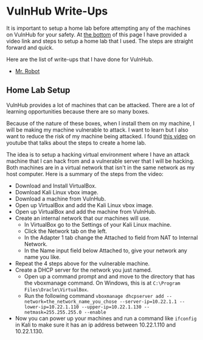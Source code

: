 # VulnHub Write-Ups

It is important to setup a home lab before attempting any of the machines on VulnHub for your safety. At [the bottom](#home-lab-setup) of this page I have provided a video link and steps to setup a home lab that I used. The steps are straight forward and quick.

Here are the list of write-ups that I have done for VulnHub.

- [Mr. Robot](mr_robot.md)

## Home Lab Setup

VulnHub provides a lot of machines that can be attacked. There are a lot of learning opportunities because there are so many boxes.

Because of the nature of these boxes, when I install them on my machine, I will be making my machine vulnerable to attack. I want to learn but I also want to reduce the risk of my machine being attacked. I found [this video](https://www.youtube.com/watch?v=0XMYtZx1M9g) on youtube that talks about the steps to create a home lab.

The idea is to setup a hacking virtual environment where I have an attack machine that I can hack from and a vulnerable server that I will be hacking. Both machines are in a virtual network that isn't in the same network as my host computer. Here is a summary of the steps from the video:

- Download and Install VirtualBox.
- Download Kali Linux vbox image.
- Download a machine from VulnHub.
- Open up VirtualBox and add the Kali Linux vbox image.
- Open up VirtualBox and add the machine from VulnHub.
- Create an internal network that our machines will use.
  - In VirtualBox go to the Settings of your Kali Linux machine.
  - Click the Network tab on the left.
  - In the Adapter 1 tab change the Attached to field from NAT to Internal Network.
  - In the Name input field below Attached to, give your network any name you like.
- Repeat the 4 steps above for the vulnerable machine.
- Create a DHCP server for the network you just named.
  - Open up a command prompt and and move to the directory that has the vboxmanage command. On Windows, this is at `C:\Program Files\Oracle\VirtualBox`.
  - Run the following command `vboxmanage dhcpserver add --network=the_network_name_you_chose --server-ip=10.22.1.1 --lower-ip=10.22.1.110 --upper-ip=10.22.1.130 --netmask=255.255.255.0 --enable`
- Now you can power up your machines and run a command like `ifconfig` in Kali to make sure it has an ip address between 10.22.1.110 and 10.22.1.130.
